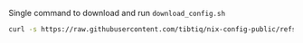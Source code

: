 Single command to download and run `download_config.sh`

```bash
curl -s https://raw.githubusercontent.com/tibtiq/nix-config-public/refs/heads/main/scripts/setup.sh | sudo sh
```
